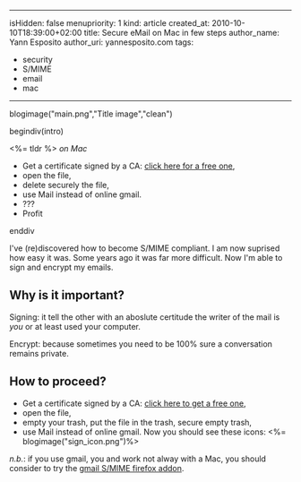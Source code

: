 -----
isHidden:       false
menupriority:   1
kind:           article
created_at:     2010-10-10T18:39:00+02:00
title: Secure eMail on Mac in few steps
author_name: Yann Esposito
author_uri: yannesposito.com
tags:
  - security
  - S/MIME
  - email
  - mac
-----

blogimage("main.png","Title image","clean")

begindiv(intro)

<%= tldr %> _on Mac_

- Get a certificate signed by a CA: [click here for a free one](http://www.instantssl.com/ssl-certificate-products/free-email-certificate.html),
- open the file,
- delete securely the file,
- use Mail instead of online gmail.
- ???
- Profit


enddiv

I've (re)discovered how to become S/MIME compliant. 
I am now suprised how easy it was. 
Some years ago it was far more difficult.
Now I'm able to sign and encrypt my emails.

## Why is it important?

Signing: it tell the other with an aboslute certitude the writer of the mail is _you_ or at least used your computer.

Encrypt: because sometimes you need to be 100% sure a conversation remains private.

## How to proceed?

- Get a certificate signed by a CA: [click here to get a free one](http://www.instantssl.com/ssl-certificate-products/free-email-certificate.html),
- open the file,
- empty your trash, put the file in the trash, secure empty trash,
- use Mail instead of online gmail.
  Now you should see these icons: 
  <%= blogimage("sign_icon.png")%>

_n.b._: if you use gmail, you and work not alway with a Mac, you should consider to try the [gmail S/MIME firefox addon](https://addons.mozilla.org/firefox/addon/592).
